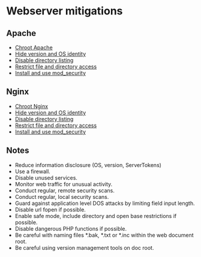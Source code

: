 # Webserver mitigations

## Apache

* [Chroot Apache](https://tymyrddin.github.io/webserver-mitigations/docs/apache/Chroot-Apache.md)
* [Hide version and OS identity](https://tymyrddin.github.io/webserver-mitigations/docs/apache/Hide-version-and-OS-identity.md)
* [Disable directory listing](https://tymyrddin.github.io/webserver-mitigations/docs/apache/Disable-directory-listing.md)
* [Restrict file and directory access](https://tymyrddin.github.io/webserver-mitigations/docs/apache/Restrict-file-and-directory-access.md)
* [Install and use mod_security](https://tymyrddin.github.io/webserver-mitigations/docs/apache/mod_security.md)

## Nginx

* [Chroot Nginx](https://tymyrddin.github.io/webserver-mitigations/docs/nginx/Chroot-Nginx.md)
* [Hide version and OS identity](https://tymyrddin.github.io/webserver-mitigations/docs/nginx/Hide-version-and-OS-identity.md)
* [Disable directory listing](https://tymyrddin.github.io/webserver-mitigations/docs/nginx/Disable-SSI-and-CGI-execution.md)
* [Restrict file and directory access](https://tymyrddin.github.io/webserver-mitigations/docs/nginx/Restrict-file-and-directory-access.md)
* [Install and use mod_security](https://tymyrddin.github.io/webserver-mitigations/docs/nginx/mod_security.md)

## Notes

* Reduce information disclosure (OS, version, ServerTokens)
* Use a firewall.
* Disable unused services.
* Monitor web traffic for unusual activity.
* Conduct regular, remote security scans.
* Conduct regular, local security scans.
* Guard against application level DOS attacks by limiting field input length.
* Disable url fopen if possible.
* Enable safe mode, include directory and open base restrictions if possible.
* Disable dangerous PHP functions if possible.
* Be careful with naming files *.bak, *.txt or *.inc within the web document root.
* Be careful using version management tools on doc root.